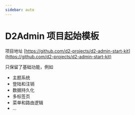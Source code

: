 ```yaml
---
sidebar: auto
---
```


# D2Admin 项目起始模板

项目地址 [https://github.com/d2-projects/d2-admin-start-kit](https://github.com/d2-projects/d2-admin-start-kit)

只保留了基础功能，例如

* 主题系统
* 登陆和注销
* 数据持久化
* 多标签页
* 菜单和路由逻辑
* ...
